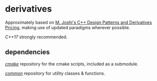 # derivatives
Approximately based on [M. Joshi's C++ Design Patterns and Derivatives Pricing](https://www.amazon.com/Patterns-Derivatives-Pricing-Mathematics-Finance/dp/0521721628), making use of updated paradigms wherever possible.

*C++17* strongly recommended.

## dependencies
[*cmake*](https://github.com/andleb/cmake) repository for the cmake scripts, included as a submodule.

[*common*](https://github.com/andleb/common) repository for utility classes & functions.
